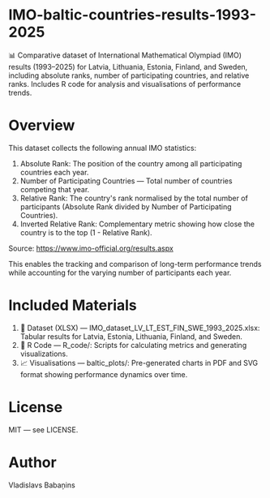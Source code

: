 # IMO-baltic-countries-results-1993-2025
📊 Comparative dataset of International Mathematical Olympiad (IMO) results (1993–2025) for Latvia, Lithuania, Estonia, Finland, and Sweden, including absolute ranks, number of participating countries, and relative ranks. Includes R code for analysis and visualisations of performance trends.


# Overview
This dataset collects the following annual IMO statistics:
1) Absolute Rank: The position of the country among all participating countries each year.
2) Number of Participating Countries — Total number of countries competing that year.
3) Relative Rank: The country's rank normalised by the total number of participants (Absolute Rank divided by Number of Participating Countries).
4) Inverted Relative Rank: Complementary metric showing how close the country is to the top (1 - Relative Rank).

Source: https://www.imo-official.org/results.aspx

This enables the tracking and comparison of long-term performance trends while accounting for the varying number of participants each year.

# Included Materials
1) 📁 Dataset (XLSX) — IMO_dataset_LV_LT_EST_FIN_SWE_1993_2025.xlsx: Tabular results for Latvia, Estonia, Lithuania, Finland, and Sweden.
2) 📄 R Code — R_code/: Scripts for calculating metrics and generating visualizations.
3) 📈 Visualisations — baltic_plots/: Pre-generated charts in PDF and SVG format showing performance dynamics over time.

# License
MIT — see LICENSE.

# Author
Vladislavs Babaņins
